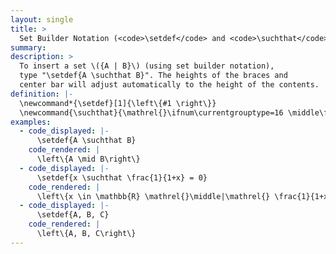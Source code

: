 ```yaml
---
layout: single
title: >
  Set Builder Notation (<code>\setdef</code> and <code>\suchthat</code>)
summary: 
description: >
  To insert a set \({A | B}\) (using set builder notation), 
  type "\setdef{A \suchthat B}". The heights of the braces and 
  center bar will adjust automatically to the height of the contents.
definition: |- 
  \newcommand*{\setdef}[1]{\left\{#1 \right\}} 
  \newcommand{\suchthat}{\mathrel{}\ifnum\currentgrouptype=16 \middle\fi|\mathrel{}}
examples:
  - code_displayed: |-
      \setdef{A \suchthat B}
    code_rendered: |
      \left\{A \mid B\right\}
  - code_displayed: |-
      \setdef{x \suchthat \frac{1}{1+x} = 0}
    code_rendered: |
      \left\{x \in \mathbb{R} \mathrel{}\middle|\mathrel{} \frac{1}{1+x} = 0\right\}
  - code_displayed: |-
      \setdef{A, B, C}
    code_rendered: |
      \left\{A, B, C\right\}
---
```



<!-- {% include latex-example.txt 
code_displayed="
\memlim*[x_0 \to 5] \frac{(x+1)(x-5)}{(x-2)(x-5)} 
= \memlim \frac{x+1}{x-2} 
= \frac{5+1}{5-2} 
= 2" 
code_rendered="\begin{aligned}
\lim_{x_0 \to 5} \frac{(x+1)(x-5)}{(x-2)(x-5)} 
= \lim_{x_0 \to 5} \frac{x+1}{x-2} 
= \frac{5+1}{5-2} 
= 2
\end{aligned}" %} -->

